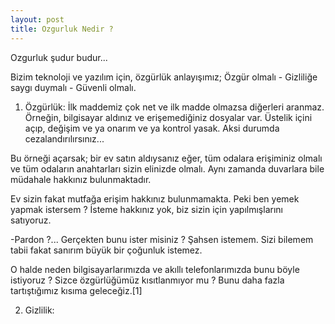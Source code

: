 ```yaml
---
layout: post
title: Ozgurluk Nedir ?
---
```


Ozgurluk şudur budur...

Bizim teknoloji ve yazılım için, özgürlük anlayışımız; Özgür olmalı - Gizliliğe saygı duymalı - Güvenli olmalı.
1) Özgürlük: İlk maddemiz çok net ve ilk madde olmazsa diğerleri aranmaz. Örneğin, bilgisayar aldınız ve erişemediğiniz dosyalar var. Üstelik içini açıp, değişim ve ya onarım ve ya kontrol yasak. Aksi durumda cezalandırılırsınız...

Bu örneği açarsak; bir ev satın aldıysanız eğer, tüm odalara erişiminiz olmalı ve tüm odaların anahtarları sizin elinizde olmalı. Aynı zamanda duvarlara bile müdahale hakkınız bulunmaktadır.

Ev sizin fakat mutfağa erişim hakkınız bulunmamakta. Peki ben yemek yapmak istersem ? İsteme hakkınız yok, biz sizin için yapılmışlarını satıyoruz.

-Pardon ?... Gerçekten bunu ister misiniz ? Şahsen istemem. Sizi bilemem tabii fakat sanırım büyük bir çoğunluk istemez. 



O halde neden bilgisayarlarımızda ve akıllı telefonlarımızda bunu böyle istiyoruz ? Sizce özgürlüğümüz kısıtlanmıyor mu ? Bunu daha fazla tartıştığımız kısıma geleceğiz.[1] 



2) Gizlilik:
